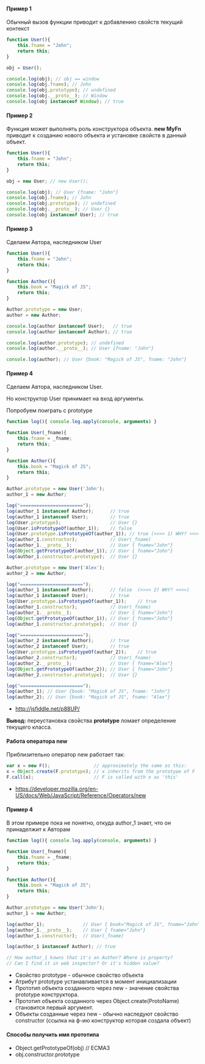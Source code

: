 #### Пример 1

Обычный вызов функции приводит к добавлению свойств текущий контекст

```javascript
function User(){
    this.fname = "John";
    return this;
}

obj = User();

console.log(obj); // obj == window
console.log(obj.fname); // John
console.log(obj.prototype); // undefined
console.log(obj.__proto__); // Window
console.log(obj instanceof Window); // true
```

#### Пример 2

Функция может выполнять роль конструктора объекта. **new MyFn** приводит к созданию нового объекта и установке свойств в данный объект.

```javascript
function User(){
    this.fname = "John";
    return this;
}

obj = new User; // new User();

console.log(obj); // User {fname: "John"} 
console.log(obj.fname); // John
console.log(obj.prototype); // undefined
console.log(obj.__proto__); // User {}
console.log(obj instanceof User); // true
```

#### Пример 3

Сделаем Автора, наследником User

```javascript
function User(){
    this.fname = "John";
    return this;
}

function Author(){
    this.book = "Magick of JS";
    return this;
}

Author.prototype = new User;
author = new Author;

console.log(author instanceof User);   // true
console.log(author instanceof Author); // true

console.log(author.prototype); // undefined
console.log(author.__proto__); // User {fname: "John"} 

console.log(author); // User {book: "Magick of JS", fname: "John"}
```

#### Пример 4

Сделаем Автора, наследником User.

Но конструктор User принимает на вход аргументы.

Попробуем поиграть с prototype

```javascript
function log(){ console.log.apply(console, arguments) }

function User(_fname){
    this.fname = _fname;
    return this;
}

function Author(){
    this.book = "Magick of JS";
    return this;
}

Author.prototype = new User('John');
author_1 = new Author;

log("=======================");
log(author_1 instanceof Author);      // true
log(author_1 instanceof User);        // true
log(User.prototype);                  // User {}
log(User.isPrototypeOf(author_1));    // false
log(User.prototype.isPrototypeOf(author_1)); // true (>>>> 1) WHY? <<<<)
log(author_1.constructor);            // User(_fname)
log(author_1.__proto__);              // User { fname="John"} 
log(Object.getPrototypeOf(author_1)); // User { fname="John"}
log(author_1.constructor.prototype);  // User {}

Author.prototype = new User('Alex');
author_2 = new Author;

log("=======================");
log(author_1 instanceof Author);      // false  (>>>> 2) WHY? <<<<)
log(author_1 instanceof User);        // true
log(User.prototype.isPrototypeOf(author_1));    // true
log(author_1.constructor);            // User(_fname)
log(author_1.__proto__);              // User { fname="John"} 
log(Object.getPrototypeOf(author_1)); // User { fname="John"}
log(author_1.constructor.prototype);  // User {}

log("=======================");
log(author_2 instanceof Author);      // true
log(author_2 instanceof User);        // true
log(User.prototype.isPrototypeOf(author_2));    // true
log(author_2.constructor);            // User(_fname)
log(author_2.__proto__);              // User { fname="Alex"}
log(Object.getPrototypeOf(author_2)); // User { fname="John"}
log(author_2.constructor.prototype);  // User {}

log("=======================");
log(author_1); // User {book: "Magick of JS", fname: "John"}
log(author_2); // User {book: "Magick of JS", fname: "Alex"}
```

* http://jsfiddle.net/p88UP/

**Вывод:** переустановка свойства **prototype** ломает определение текущего класса.

#### Работа оператора new

Приблизительно оператор new работает так:

```javascript
var x = new F();                // approximately the same as this:
x = Object.create(F.prototype); // x inherits from the prototype of F
F.call(x);                      // F is called with x as 'this'
```

* https://developer.mozilla.org/en-US/docs/Web/JavaScript/Reference/Operators/new

#### Пример 4

В этом примере пока не понятно, откуда author_1 знает, что он принаделжит к Авторам

```javascript
function log(){ console.log.apply(console, arguments) }

function User(_fname){
    this.fname = _fname;
    return this;
}

function Author(){
    this.book = "Magick of JS";
    return this;
}

Author.prototype = new User('John');
author_1 = new Author;

log(author_1);              // User { book="Magick of JS", fname="John"}
log(author_1.__proto__);    // User { fname="John"}
log(author_1.constructor);  // User(_fname)

log(author_1 instanceof Author); // true

// How author_1 kowns that it's an Author? Where is property?
// Can I find it in web inspector? Or it's hidden value?
```

* Свойство prototype - обычное свойство объекта
* Атрибут prototype устанавливается в момент инициализации
* Прототип объекта созданного через new - значение свойства prototype конструктора.
* Прототип объекта созданного через Object.create(ProtoName) становится первый аргумент.
* Объекты созданные через new - обычно наследуют свойство constructor (ссылка на ф-ию конструктор которая создала объект)

#### Способы получить имя прототипа

* Object.getPrototypeOf(obj) // ECMA3
* obj.constructor.prototype
